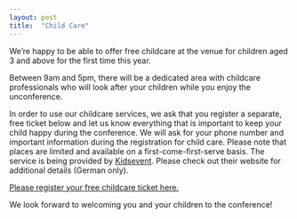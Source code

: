 ```yaml
---
layout: post
title:  "Child Care"
---
```

We’re happy to be able to offer free childcare at the venue for children aged 3 and above for the first time this year.

Between 9am and 5pm, there will be a dedicated area with childcare professionals who will look after your children while you enjoy the unconference.

In order to use our childcare services, we ask that you register a separate, free ticket below and let us know everything that is important to keep your child happy during the conference. We will ask for your phone number and important information during the registration for child care. Please note that places are limited and available on a first-come-first-serve basis. The service is being provided by [Kidsevent](http://www.kidsevent.com/). Please check out their website for additional details (German only).

[Please register your free childcare ticket here.](https://ti.to/ruby-unconf/2019/with/kdogpbsdefu)

We look forward to welcoming you and your children to the conference!


